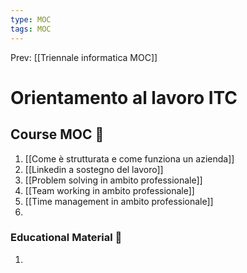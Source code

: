 ```yaml
---
type: MOC 
tags: MOC
---
```


Prev: [[Triennale informatica MOC]]

# Orientamento al lavoro ITC

## Course MOC  📒
1. [[Come è strutturata e come funziona un azienda]]
2. [[Linkedin a sostegno del lavoro]]
3. [[Problem solving in ambito professionale]]
4. [[Team working in ambito professionale]]
5. [[Time management in ambito professionale]]
6. 



### Educational Material 🧱
1. 
